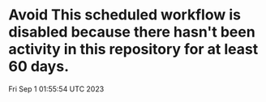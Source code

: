 # Avoid This scheduled workflow is disabled because there hasn't been activity in this repository for at least 60 days.
Fri Sep  1 01:55:54 UTC 2023
